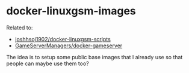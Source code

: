 # docker-linuxgsm-images

Related to:

- [joshhsoj1902/docker-linuxgsm-scripts](https://github.com/joshhsoj1902/docker-linuxgsm-scripts)
- [GameServerManagers/docker-gameserver](https://github.com/GameServerManagers/docker-gameserver)

The idea is to setup some public base images that I already use so that people can maybe use them too?
